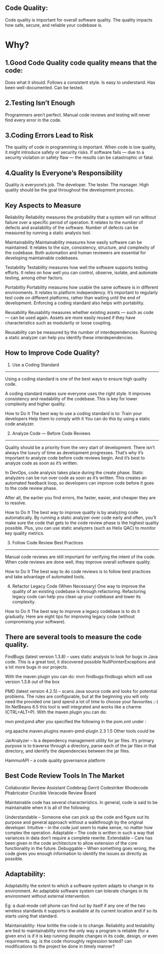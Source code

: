 Code Quality:
------------
Code quality is important for overall software quality.
The quality impacts how safe, secure, and reliable your codebase is.

Why?
===
1.Good Code Quality  code quality means that the code:
----------------------------------------------------
Does what it should.
Follows a consistent style.
Is easy to understand.
Has been well-documented.
Can be tested.

2.Testing Isn’t Enough
----------------------
Programmers aren’t perfect. Manual code reviews and testing will never find every error in the code.


3.Coding Errors Lead to Risk
-----------------------------
The quality of code in programming is important. When code is low quality, it might introduce safety or security risks. If software fails — due to a security violation or safety flaw — the results can be catastrophic or fatal.


4.Quality Is Everyone’s Responsibility
---------------------------------------
Quality is everyone’s job. The developer. The tester. The manager. High quality should be the goal throughout the development process.



Key Aspects to Measure
----------------------
Reliability
Reliability measures the probability that a system will run without failure over a specific period of operation.
It relates to the number of defects and availability of the software.
Number of defects can be measured by running a static analysis tool. 

Maintainability
Maintainability measures how easily software can be maintained.
It relates to the size, consistency, structure, and complexity of the codebase. 
Both automation and human reviewers are essential for developing maintainable codebases.

Testability
Testability measures how well the software supports testing efforts. 
It relies on how well you can control, observe, isolate, and automate testing, among other factors.

Portability
Portability measures how usable the same software is in different environments. It relates to platform independency.
It’s important to regularly test code on different platforms, rather than waiting until the end of development.
Enforcing a coding standard also helps with portability.

Reusability
Reusability measures whether existing assets — such as code — can be used again. Assets are more easily reused if they have characteristics such as modularity or loose coupling.

Reusability can be measured by the number of interdependencies. Running a static analyzer can help you identify these interdependencies.

How to Improve Code Quality?
----------------------------


1. Use a Coding Standard
-------------------------
Using a coding standard is one of the best ways to ensure high quality code.

A coding standard makes sure everyone uses the right style.
It improves consistency and readability of the codebase.
This is key for lower complexity and higher quality.

How to Do It
The best way to use a coding standard is to:
  Train your developers
  Help them to comply with it
 You can do this by using a static code analyzer.


2. Analyze Code — Before Code Reviews
-------------------------------------
Quality should be a priority from the very start of development. There isn’t always the luxury of time as development progresses. That’s why it’s important to analyze code before code reviews begin. And it’s best to analyze code as soon as it’s written.

In DevOps, code analysis takes place during the create phase. Static analyzers can be run over code as soon as it’s written. This creates an automated feedback loop, so developers can improve code before it goes to the code review phase.

After all, the earlier you find errors, the faster, easier, and cheaper they are to resolve.

How to Do It
The best way to improve quality is by analyzing code automatically. By running a static analyzer over code early and often, you’ll make sure the code that gets to the code review phase is the highest quality possible. Plus, you can use static analyzers (such as Helix QAC) to monitor key quality metrics.

3. Follow Code Review Best Practices
------------------------------------
Manual code reviews are still important for verifying the intent of the code. When code reviews are done well, they improve overall software quality.

How to Do It
The best way to do code reviews is to follow best practices and take advantage of automated tools. 


4. Refactor Legacy Code (When Necessary)
One way to improve the quality of an existing codebase is through refactoring. Refactoring legacy code can help you clean up your codebase and lower its complexity.

How to Do It
The best way to improve a legacy codebase is to do it gradually. Here are eight tips for improving legacy code (without compromising your software). 

There are several tools to measure the code quality. 
---------------------------------------------------
FindBugs (latest version 1.3.8) – uses static analysis to look for bugs in Java code. 
This is a great tool, it discovered possible NullPointerExceptions and a lot more bugs in our projects.

With the maven plugin you can do:
mvn findbugs:findbugs
which will use version 1.3.8 out of the box

PMD (latest version 4.2.5) – scans Java source code and looks for potential problems.
The rules are configurable, but at the beginning you will only need the provided one (and spend a lot of time to choose your favourites ;-) )In NetBeans 6.5 this tool is well integrated and works like a charme (CTRL+ALT+P).
With the maven plugin you can do:

mvn pmd:pmd
after you specified the following in the pom.xml under<reporting> <plugins> :

<plugin>
  <groupId>org.apache.maven.plugins</groupId>
  <artifactId>maven-pmd-plugin</artifactId>
  <version>2.3</version>
  <configuration>
    <targetJdk>1.5</targetJdk>
  </configuration>
 </plugin>
Other tools could be

JarAnalyzer – Is a dependency management utility for jar files. It’s primary purpose is to traverse through a directory, parse each of the jar files in that directory, and identify the dependencies between the jar files.

HammurAPI – a code quality governance platform

Best Code Review Tools In The Market
------------------------------------
Collaborator
Review Assistant
Codebrag
Gerrit
Codestriker
Rhodecode
Phabricator
Crucible
Veracode
Review Board

Maintainable code has several characteristics.
In general, code is said to be maintainable when it is all of the following:

Understandable – Someone else can pick up the code and figure out its purpose and general approach without a walkthrough by the original developer.
Intuitive – in the code just seem to make sense, no matter how complex the operation.
Adaptable – The code is written in such a way that variances in data don’t require a complete rewrite.
Extendable – Care has been given in the code architecture to allow extension of the core functionality in the future.
Debuggable – When something goes wrong, the code gives you enough information to identify the issues as directly as possible.


Adaptability:
-------------
Adaptability the extent to which a software system adapts to change in its environment.
An adaptable software system can tolerate changes in its environment without external intervention.

Eg: a dual-mode cell phone can find out by itself if any one of the two wireless standards it supports is avaliable at its current location and if so its starts using that standard.

Maintainability: How brittle the code is to change.
Reliability and testability are tied to maintainability since the only way a program is reliable (for a given env) is if it is kep running despite changes in its code, design, or even requirments.
eg. is the code rhoroughly regression tested? can modifications to the project be done in timely manner?

 